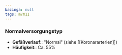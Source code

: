 ```yaml
---
bazinga: null
tags: m/m11
---
```

### Normalversorgungstyp
- **Gefäßverlauf**:: "Normal" (siehe [[Koronararterien]])
- **Häufigkeit**:: Ca. 55%